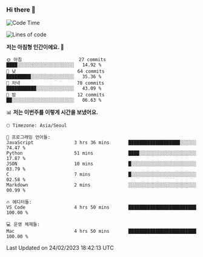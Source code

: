 ### Hi there 👋

<!--START_SECTION:waka-->
![Code Time](http://img.shields.io/badge/Code%20Time-85%20hrs%205%20mins-blue)

![Lines of code](https://img.shields.io/badge/%EC%A0%80%EB%8A%94%20%EC%97%AC%ED%83%9C%EA%B9%8C%EC%A7%80%20-86.0%20thousand%20%EC%A4%84%EC%9D%98%20%EC%BD%94%EB%93%9C%EB%A5%BC%20%EC%9E%91%EC%84%B1%ED%96%88%EC%96%B4%EC%9A%94.-blue)

**저는 아침형 인간이에요. 🐤** 

```text
🌞 아침                     27 commits          ████░░░░░░░░░░░░░░░░░░░░░   14.92 % 
🌆 낮　                     64 commits          █████████░░░░░░░░░░░░░░░░   35.36 % 
🌃 저녁                     78 commits          ███████████░░░░░░░░░░░░░░   43.09 % 
🌙 밤　                     12 commits          ██░░░░░░░░░░░░░░░░░░░░░░░   06.63 % 
```


📊 **저는 이번주를 이렇게 시간을 보냈어요.** 

```text
🕑︎ Timezone: Asia/Seoul

💬 프로그래밍 언어들: 
JavaScript               3 hrs 36 mins       ███████████████████░░░░░░   74.47 % 
Python                   51 mins             ████░░░░░░░░░░░░░░░░░░░░░   17.87 % 
JSON                     10 mins             █░░░░░░░░░░░░░░░░░░░░░░░░   03.79 % 
C                        7 mins              █░░░░░░░░░░░░░░░░░░░░░░░░   02.58 % 
Markdown                 2 mins              ░░░░░░░░░░░░░░░░░░░░░░░░░   00.99 % 

🔥 에디터들: 
VS Code                  4 hrs 50 mins       █████████████████████████   100.00 % 

💻 운영 체제들: 
Mac                      4 hrs 50 mins       █████████████████████████   100.00 % 
```


 Last Updated on 24/02/2023 18:42:13 UTC
<!--END_SECTION:waka-->
